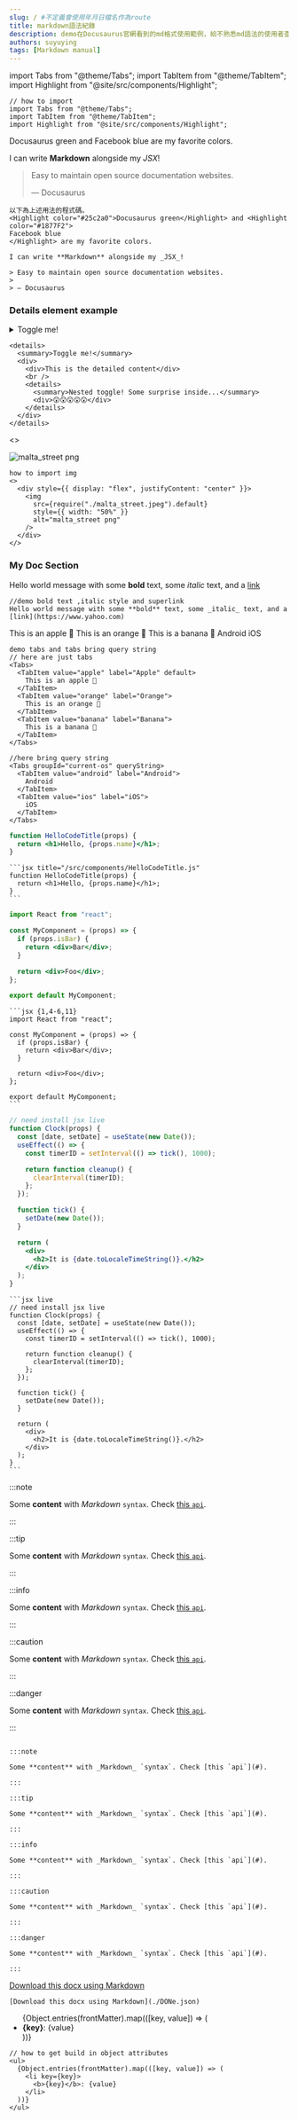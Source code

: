 ```yaml
---
slug: / #不定義會使用年月日檔名作為route
title: markdown語法紀錄
description: demo在Docusaurus官網看到的md格式使用範例，給不熟悉md語法的使用者查詢格式用
authors: suyuying
tags: [Markdown manual]
---
```


import Tabs from "@theme/Tabs";
import TabItem from "@theme/TabItem";
import Highlight from "@site/src/components/Highlight";

```
// how to import
import Tabs from "@theme/Tabs";
import TabItem from "@theme/TabItem";
import Highlight from "@site/src/components/Highlight";
```

<Highlight color="#25c2a0">Docusaurus green</Highlight> and <Highlight color="#1877F2">
Facebook blue
</Highlight> are my favorite colors.

I can write **Markdown** alongside my _JSX_!

> Easy to maintain open source documentation websites.
>
> — Docusaurus

```
以下為上述用法的程式碼。
<Highlight color="#25c2a0">Docusaurus green</Highlight> and <Highlight color="#1877F2">
Facebook blue
</Highlight> are my favorite colors.

I can write **Markdown** alongside my _JSX_!

> Easy to maintain open source documentation websites.
>
> — Docusaurus
```

### Details element example

<details>
  <summary>Toggle me!</summary>
  <div>
    <div>This is the detailed content</div>
    <br />
    <details>
      <summary>Nested toggle! Some surprise inside...</summary>
      <div>😲😲😲😲😲</div>
    </details>
  </div>
</details>

```
<details>
  <summary>Toggle me!</summary>
  <div>
    <div>This is the detailed content</div>
    <br />
    <details>
      <summary>Nested toggle! Some surprise inside...</summary>
      <div>😲😲😲😲😲</div>
    </details>
  </div>
</details>
```

<>

  <div style={{ display: "flex", justifyContent: "center" }}>
    <img
      src={require("./malta_street.jpeg").default}
      style={{ width: "50%" }}
      alt="malta_street png"
    />
  </div>
</>

```
how to import img
<>
  <div style={{ display: "flex", justifyContent: "center" }}>
    <img
      src={require("./malta_street.jpeg").default}
      style={{ width: "50%" }}
      alt="malta_street png"
    />
  </div>
</>
```

### My Doc Section

Hello world message with some **bold** text, some _italic_ text, and a [link](https://www.yahoo.com)

```
//demo bold text ,italic style and superlink
Hello world message with some **bold** text, some _italic_ text, and a [link](https://www.yahoo.com)
```

<Tabs>
  <TabItem value="apple" label="Apple" default>
    This is an apple 🍎
  </TabItem>
  <TabItem value="orange" label="Orange">
    This is an orange 🍊
  </TabItem>
  <TabItem value="banana" label="Banana">
    This is a banana 🍌
  </TabItem>
</Tabs>

<!-- 保存資料到query string -->

<Tabs groupId="current-os" queryString>
  <TabItem value="android" label="Android">
    Android
  </TabItem>
  <TabItem value="ios" label="iOS">
    iOS
  </TabItem>
</Tabs>

```
demo tabs and tabs bring query string
// here are just tabs
<Tabs>
  <TabItem value="apple" label="Apple" default>
    This is an apple 🍎
  </TabItem>
  <TabItem value="orange" label="Orange">
    This is an orange 🍊
  </TabItem>
  <TabItem value="banana" label="Banana">
    This is a banana 🍌
  </TabItem>
</Tabs>

//here bring query string
<Tabs groupId="current-os" queryString>
  <TabItem value="android" label="Android">
    Android
  </TabItem>
  <TabItem value="ios" label="iOS">
    iOS
  </TabItem>
</Tabs>
```

```jsx title="/src/components/HelloCodeTitle.js"
function HelloCodeTitle(props) {
  return <h1>Hello, {props.name}</h1>;
}
```

````
```jsx title="/src/components/HelloCodeTitle.js"
function HelloCodeTitle(props) {
  return <h1>Hello, {props.name}</h1>;
}
```
````

```jsx {1,4-6,11}
import React from "react";

const MyComponent = (props) => {
  if (props.isBar) {
    return <div>Bar</div>;
  }

  return <div>Foo</div>;
};

export default MyComponent;
```

````
```jsx {1,4-6,11}
import React from "react";

const MyComponent = (props) => {
  if (props.isBar) {
    return <div>Bar</div>;
  }

  return <div>Foo</div>;
};

export default MyComponent;
```
````

```jsx live
// need install jsx live
function Clock(props) {
  const [date, setDate] = useState(new Date());
  useEffect(() => {
    const timerID = setInterval(() => tick(), 1000);

    return function cleanup() {
      clearInterval(timerID);
    };
  });

  function tick() {
    setDate(new Date());
  }

  return (
    <div>
      <h2>It is {date.toLocaleTimeString()}.</h2>
    </div>
  );
}
```

````
```jsx live
// need install jsx live
function Clock(props) {
  const [date, setDate] = useState(new Date());
  useEffect(() => {
    const timerID = setInterval(() => tick(), 1000);

    return function cleanup() {
      clearInterval(timerID);
    };
  });

  function tick() {
    setDate(new Date());
  }

  return (
    <div>
      <h2>It is {date.toLocaleTimeString()}.</h2>
    </div>
  );
}
```
````

<!-- Prettier changes this -->

:::note

Some **content** with _Markdown_ `syntax`. Check [this `api`](#).

:::

:::tip

Some **content** with _Markdown_ `syntax`. Check [this `api`](#).

:::

:::info

Some **content** with _Markdown_ `syntax`. Check [this `api`](#).

:::

:::caution

Some **content** with _Markdown_ `syntax`. Check [this `api`](#).

:::

:::danger

Some **content** with _Markdown_ `syntax`. Check [this `api`](#).

:::

```

:::note

Some **content** with _Markdown_ `syntax`. Check [this `api`](#).

:::

:::tip

Some **content** with _Markdown_ `syntax`. Check [this `api`](#).

:::

:::info

Some **content** with _Markdown_ `syntax`. Check [this `api`](#).

:::

:::caution

Some **content** with _Markdown_ `syntax`. Check [this `api`](#).

:::

:::danger

Some **content** with _Markdown_ `syntax`. Check [this `api`](#).

:::
```

[Download this docx using Markdown](./DONe.json)

```
[Download this docx using Markdown](./DONe.json)
```

<ul>
  {Object.entries(frontMatter).map(([key, value]) => (
    <li key={key}>
      <b>{key}</b>: {value}
    </li>
  ))}
</ul>

```
// how to get build in object attributes
<ul>
  {Object.entries(frontMatter).map(([key, value]) => (
    <li key={key}>
      <b>{key}</b>: {value}
    </li>
  ))}
</ul>
```
